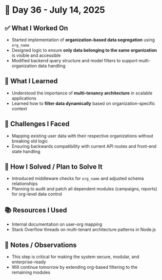 # 📅 Day 36 - July 14, 2025

## ✅ What I Worked On
- Started implementation of **organization-based data segregation** using `org_name`
- Designed logic to ensure **only data belonging to the same organization** is visible and accessible
- Modified backend query structure and model filters to support multi-organization data handling

## 🧠 What I Learned
- Understood the importance of **multi-tenancy architecture** in scalable applications
- Learned how to **filter data dynamically** based on organization-specific context

## 🧩 Challenges I Faced
- Mapping existing user data with their respective organizations without breaking old logic
- Ensuring backwards compatibility with current API routes and front-end state handling

## 🔧 How I Solved / Plan to Solve It
- Introduced middleware checks for `org_name` and adjusted schema relationships
- Planning to audit and patch all dependent modules (campaigns, reports) for org-level data control

## 📚 Resources I Used
- Internal documentation on user-org mapping
- Stack Overflow threads on multi-tenant architecture patterns in Node.js

## 💬 Notes / Observations
- This step is critical for making the system secure, modular, and enterprise-ready  
- Will continue tomorrow by extending org-based filtering to the remaining modules
